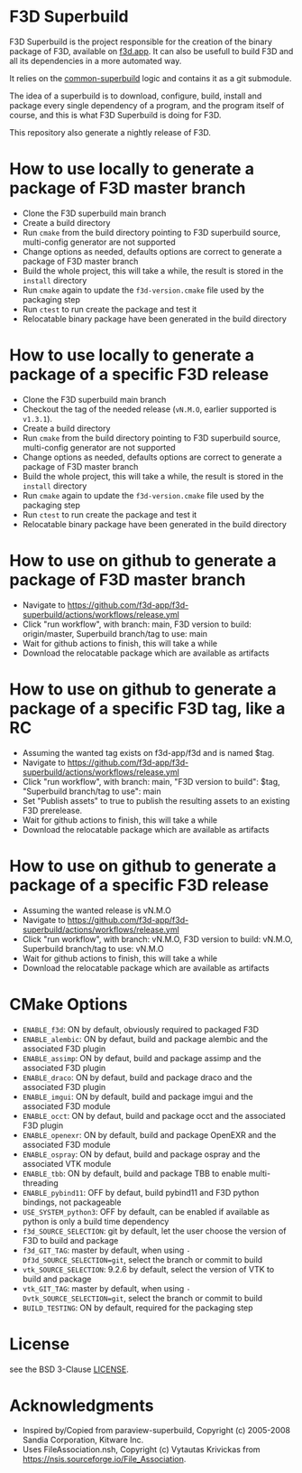 # F3D Superbuild

F3D Superbuild is the project responsible for the creation of the binary package of F3D, available on
[f3d.app](https://f3d.app/doc/user/INSTALLATION.html). It can also be usefull to build F3D and all its dependencies
in a more automated way.

It relies on the [common-superbuild](https://gitlab.kitware.com/paraview/common-superbuild/) logic and contains
it as a git submodule.

The idea of a superbuild is to download, configure, build, install and package every single dependency of a program,
and the program itself of course, and this is what F3D Superbuild is doing for F3D.

This repository also generate a nightly release of F3D.

# How to use locally to generate a package of F3D master branch

 - Clone the F3D superbuild main branch
 - Create a build directory
 - Run `cmake` from the build directory pointing to F3D superbuild source, multi-config generator are not supported
 - Change options as needed, defaults options are correct to generate a package of F3D master branch
 - Build the whole project, this will take a while, the result is stored in the `install` directory
 - Run `cmake` again to update the `f3d-version.cmake` file used by the packaging step
 - Run `ctest` to run create the package and test it
 - Relocatable binary package have been generated in the build directory

# How to use locally to generate a package of a specific F3D release

 - Clone the F3D superbuild main branch
 - Checkout the tag of the needed release (`vN.M.O`, earlier supported is `v1.3.1`).
 - Create a build directory
 - Run `cmake` from the build directory pointing to F3D superbuild source, multi-config generator are not supported
 - Change options as needed, defaults options are correct to generate a package of F3D master branch
 - Build the whole project, this will take a while, the result is stored in the `install` directory
 - Run `cmake` again to update the `f3d-version.cmake` file used by the packaging step
 - Run `ctest` to run create the package and test it
 - Relocatable binary package have been generated in the build directory

# How to use on github to generate a package of F3D master branch

 - Navigate to https://github.com/f3d-app/f3d-superbuild/actions/workflows/release.yml
 - Click "run workflow", with branch: main, F3D version to build: origin/master, Superbuild branch/tag to use: main
 - Wait for github actions to finish, this will take a while
 - Download the relocatable package which are available as artifacts

# How to use on github to generate a package of a specific F3D tag, like a RC

 - Assuming the wanted tag exists on f3d-app/f3d and is named $tag.
 - Navigate to https://github.com/f3d-app/f3d-superbuild/actions/workflows/release.yml
 - Click "run workflow", with branch: main, "F3D version to build": $tag, "Superbuild branch/tag to use": main
 - Set "Publish assets" to true to publish the resulting assets to an existing F3D prerelease.
 - Wait for github actions to finish, this will take a while
 - Download the relocatable package which are available as artifacts

# How to use on github to generate a package of a specific F3D release

 - Assuming the wanted release is vN.M.O
 - Navigate to https://github.com/f3d-app/f3d-superbuild/actions/workflows/release.yml
 - Click "run workflow", with branch: vN.M.O, F3D version to build: vN.M.O, Superbuild branch/tag to use: vN.M.O
 - Wait for github actions to finish, this will take a while
 - Download the relocatable package which are available as artifacts

# CMake Options

 - `ENABLE_f3d`: ON by default, obviously required to packaged F3D
 - `ENABLE_alembic`: ON by defaut, build and package alembic and the associated F3D plugin
 - `ENABLE_assimp`: ON by defaut, build and package assimp and the associated F3D plugin
 - `ENABLE_draco`: ON by defaut, build and package draco and the associated F3D plugin
 - `ENABLE_imgui`: ON by default, build and package imgui and the associated F3D module
 - `ENABLE_occt`: ON by defaut, build and package occt and the associated F3D plugin
 - `ENABLE_openexr`: ON by default, build and package OpenEXR and the associated F3D module
 - `ENABLE_ospray`: ON by defaut, build and package ospray and the associated VTK module
 - `ENABLE_tbb`: ON by default, build and package TBB to enable multi-threading
 - `ENABLE_pybind11`: OFF by defaut, build pybind11 and F3D python bindings, not packageable
 - `USE_SYSTEM_python3`: OFF by default, can be enabled if available as python is only a build time dependency
 - `f3d_SOURCE_SELECTION`: git by default, let the user choose the version of F3D to build and package
 - `f3d_GIT_TAG`: master by default, when using `-Df3d_SOURCE_SELECTION=git`, select the branch or commit to build
 - `vtk_SOURCE_SELECTION`: 9.2.6 by default, select the version of VTK to build and package
 - `vtk_GIT_TAG`: master by default, when using `-Dvtk_SOURCE_SELECTION=git`, select the branch or commit to build
 - `BUILD_TESTING`: ON by default, required for the packaging step

# License
see the BSD 3-Clause [LICENSE](LICENSE).

# Acknowledgments
 - Inspired by/Copied from paraview-superbuild, Copyright (c) 2005-2008 Sandia Corporation, Kitware Inc.
 - Uses FileAssociation.nsh, Copyright (c) Vytautas Krivickas from https://nsis.sourceforge.io/File_Association.
